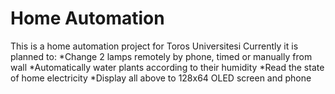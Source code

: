 # Home Automation

This is a home automation project for Toros Universitesi
Currently it is planned to:
*Change 2 lamps remotely by phone, timed or manually from wall
*Automatically water plants according to their humidity
*Read the state of home electricity
*Display all above to 128x64 OLED screen and phone
